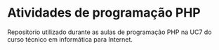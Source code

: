 # Atividades de programação PHP

Repositorio utilizado durante as aulas de programação PHP na UC7 do curso técnico em informática para Internet.

